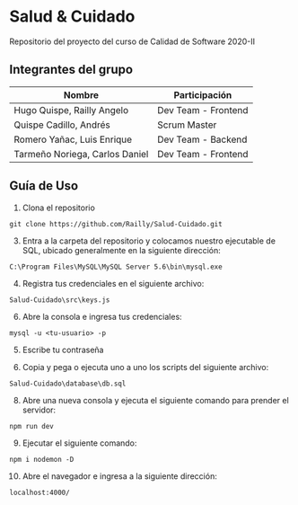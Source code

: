 # Salud & Cuidado
Repositorio del proyecto del curso de Calidad de Software 2020-II

## **Integrantes del grupo**

| Nombre | Participación|
|--|--|
| Hugo Quispe, Railly Angelo | Dev Team - Frontend|
| Quispe Cadillo, Andrés | Scrum Master |
| Romero Yañac, Luis Enrique | Dev Team - Backend|
| Tarmeño Noriega, Carlos Daniel | Dev Team - Frontend|

## **Guía de Uso**

 1. Clona el repositorio
 
 `git clone https://github.com/Railly/Salud-Cuidado.git`
 
 3. Entra a la carpeta del repositorio y colocamos nuestro ejecutable de SQL, ubicado generalmente en la siguiente dirección:
 
 `C:\Program Files\MySQL\MySQL Server 5.6\bin\mysql.exe`
 
 4. Registra tus credenciales en el siguiente archivo:
 
 `Salud-Cuidado\src\keys.js`
 
 6. Abre la consola e ingresa tus credenciales:

`mysql -u <tu-usuario> -p`

5. Escribe tu contraseña

6. Copia y pega o ejecuta uno a uno los scripts del siguiente archivo:

`Salud-Cuidado\database\db.sql`

8. Abre una nueva consola y ejecuta el siguiente comando para prender el servidor:

`npm run dev`

9. Ejecutar el siguiente comando:

`npm i nodemon -D`

10. Abre el navegador e ingresa a la siguiente dirección:

`localhost:4000/` 
